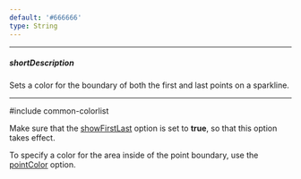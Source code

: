 ```yaml
---
default: '#666666'
type: String
---
```

---
##### shortDescription
Sets a color for the boundary of both the first and last points on a sparkline.

---
#include common-colorlist

Make sure that the [showFirstLast](/api-reference/20%20Data%20Visualization%20Widgets/dxSparkline/1%20Configuration/showFirstLast.md '/Documentation/ApiReference/Data_Visualization_Widgets/dxSparkline/Configuration/#showFirstLast') option is set to **true**, so that this option takes effect.

To specify a color for the area inside of the point boundary, use the [pointColor](/api-reference/20%20Data%20Visualization%20Widgets/dxSparkline/1%20Configuration/pointColor.md '/Documentation/ApiReference/Data_Visualization_Widgets/dxSparkline/Configuration/#pointColor') option.